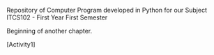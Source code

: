 Repository of Computer Program developed in Python for our Subject ITCS102 - First Year First Semester

Beginning of another chapter.

[Activity1]
